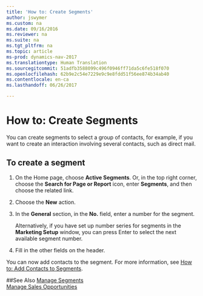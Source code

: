 ```yaml
---
title: 'How to: Create Segments'
author: jswymer
ms.custom: na
ms.date: 09/16/2016
ms.reviewer: na
ms.suite: na
ms.tgt_pltfrm: na
ms.topic: article
ms-prod: dynamics-nav-2017
ms.translationtype: Human Translation
ms.sourcegitcommit: 51adfb3588099c496f0946ff71da5c6fe518f070
ms.openlocfilehash: 62b9e2c54e7229e9c9e8fdd51f56ee874b34ab40
ms.contentlocale: en-ca
ms.lasthandoff: 06/26/2017

---
```

# <a name="how-to-create-segments"></a>How to: Create Segments
You can create segments to select a group of contacts, for example, if you want to create an interaction involving several contacts, such as direct mail.

## <a name="to-create-a-segment"></a>To create a segment
1. On the Home page, choose **Active Segments**. Or, in the top right corner, choose the **Search for Page or Report** icon, enter **Segments**, and then choose the related link.
2. Choose the **New** action.
3. In the **General** section, in the **No.** field, enter a number for the segment.

    Alternatively, if you have set up number series for segments in the **Marketing Setup** window, you can press Enter to select the next available segment number.
4. Fill in the other fields on the header.

You can now add contacts to the segment. For more information, see [How to: Add Contacts to Segments](marketing-add-contact-segment.md).

##<a name="see-also"></a>See Also
[Manage Segments](marketing-segments.md)  
[Manage Sales Opportunities](marketing-manage-sales-opportunities.md)  

